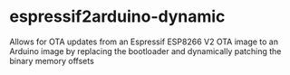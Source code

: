 # espressif2arduino-dynamic
Allows for OTA updates from an Espressif ESP8266 V2 OTA image to an Arduino image by replacing the bootloader and dynamically patching the binary memory offsets
